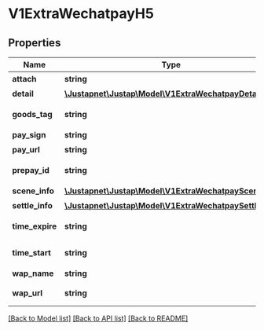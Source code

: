 # V1ExtraWechatpayH5

## Properties
Name | Type | Description | Notes
------------ | ------------- | ------------- | -------------
**attach** | **string** | 元数据 | [optional] 
**detail** | [**\Justapnet\Justap\Model\V1ExtraWechatpayDetail**](V1ExtraWechatpayDetail.md) | 商品详情 | [optional] 
**goods_tag** | **string** | 订单优惠标记 | [optional] 
**pay_sign** | **string** | 支付签名 | [optional] 
**pay_url** | **string** | 支付链接 | [optional] 
**prepay_id** | **string** | 预支付交易会话标识 | [optional] 
**scene_info** | [**\Justapnet\Justap\Model\V1ExtraWechatpaySceneInfo**](V1ExtraWechatpaySceneInfo.md) | 场景信息 | [optional] 
**settle_info** | [**\Justapnet\Justap\Model\V1ExtraWechatpaySettleInfo**](V1ExtraWechatpaySettleInfo.md) | 结算信息 | [optional] 
**time_expire** | **string** | 交易结束时间 | [optional] 
**time_start** | **string** | 交易起始时间 | [optional] 
**wap_name** | **string** | WAP网站名 | [optional] 
**wap_url** | **string** | WAP网站URL | [optional] 

[[Back to Model list]](../README.md#documentation-for-models) [[Back to API list]](../README.md#documentation-for-api-endpoints) [[Back to README]](../README.md)



